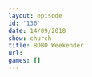```yaml
---
layout: episode
id: '136'
date: 14/09/2018
show: church
title: BOBO Weekender
url: 
games: []
---
```

